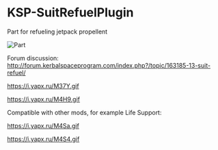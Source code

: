# KSP-SuitRefuelPlugin
Part for refueling jetpack propellent 

![Part](https://pp.userapi.com/c637420/v637420940/644dd/2j50pXH_CE0.jpg)



Forum discussion: http://forum.kerbalspaceprogram.com/index.php?/topic/163185-13-suit-refuel/



https://i.yapx.ru/M37Y.gif

https://i.yapx.ru/M4H9.gif



Compatible with other mods, for example Life Support:

https://i.yapx.ru/M4Sa.gif

https://i.yapx.ru/M4S4.gif
